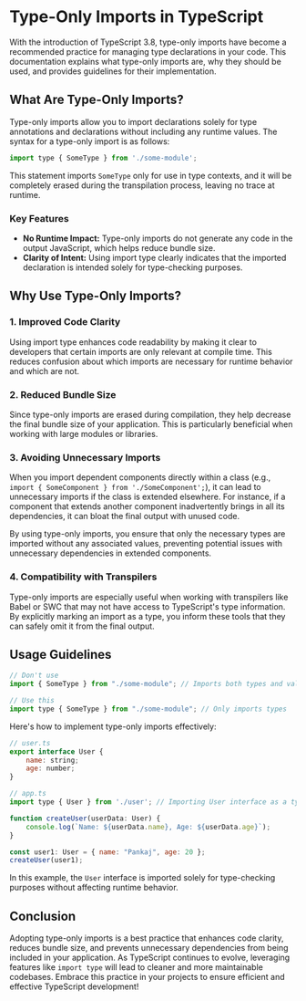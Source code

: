# Type-Only Imports in TypeScript

With the introduction of TypeScript 3.8, type-only imports have become a
recommended practice for managing type declarations in your code. This
documentation explains what type-only imports are, why they should be used, and
provides guidelines for their implementation.

## What Are Type-Only Imports?

Type-only imports allow you to import declarations solely for type annotations
and declarations without including any runtime values. The syntax for a
type-only import is as follows:

```js
import type { SomeType } from './some-module';
```

This statement imports `SomeType` only for use in type contexts, and it will be
completely erased during the transpilation process, leaving no trace at runtime.

### Key Features

- **No Runtime Impact:** Type-only imports do not generate any code in the
  output JavaScript, which helps reduce bundle size.
- **Clarity of Intent:** Using import type clearly indicates that the imported
  declaration is intended solely for type-checking purposes.

## Why Use Type-Only Imports?

### 1. Improved Code Clarity

Using import type enhances code readability by making it clear to developers
that certain imports are only relevant at compile time. This reduces confusion
about which imports are necessary for runtime behavior and which are not.

### 2. Reduced Bundle Size

Since type-only imports are erased during compilation, they help decrease the
final bundle size of your application. This is particularly beneficial when
working with large modules or libraries.

### 3. Avoiding Unnecessary Imports

When you import dependent components directly within a class (e.g.,
`import { SomeComponent } from './SomeComponent';`), it can lead to unnecessary
imports if the class is extended elsewhere. For instance, if a component that
extends another component inadvertently brings in all its dependencies, it can
bloat the final output with unused code.

By using type-only imports, you ensure that only the necessary types are
imported without any associated values, preventing potential issues with
unnecessary dependencies in extended components.

### 4. Compatibility with Transpilers

Type-only imports are especially useful when working with transpilers like Babel
or SWC that may not have access to TypeScript's type information. By explicitly
marking an import as a type, you inform these tools that they can safely omit it
from the final output.

## Usage Guidelines

```js
// Don't use
import { SomeType } from "./some-module"; // Imports both types and values;

// Use this
import type { SomeType } from "./some-module"; // Only imports types
```

Here's how to implement type-only imports effectively:

```js
// user.ts
export interface User {
    name: string;
    age: number;
}

// app.ts
import type { User } from './user'; // Importing User interface as a type only

function createUser(userData: User) {
    console.log(`Name: ${userData.name}, Age: ${userData.age}`);
}

const user1: User = { name: "Pankaj", age: 20 };
createUser(user1);
```

In this example, the `User` interface is imported solely for type-checking
purposes without affecting runtime behavior.

## Conclusion

Adopting type-only imports is a best practice that enhances code clarity,
reduces bundle size, and prevents unnecessary dependencies from being included
in your application. As TypeScript continues to evolve, leveraging features like
`import type` will lead to cleaner and more maintainable codebases. Embrace this
practice in your projects to ensure efficient and effective TypeScript
development!
